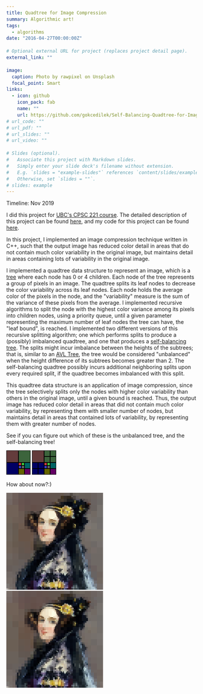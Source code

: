 ```yaml
---
title: Quadtree for Image Compression
summary: Algorithmic art!
tags:
  - algorithms
date: "2016-04-27T00:00:00Z"

# Optional external URL for project (replaces project detail page).
external_link: ""

image:
  caption: Photo by rawpixel on Unsplash
  focal_point: Smart
links:
  - icon: github
    icon_pack: fab
    name: ""
    url: https://github.com/gokcedilek/Self-Balancing-Quadtree-for-Image-Compression
# url_code: ""
# url_pdf: ""
# url_slides: ""
# url_video: ""

# Slides (optional).
#   Associate this project with Markdown slides.
#   Simply enter your slide deck's filename without extension.
#   E.g. `slides = "example-slides"` references `content/slides/example-slides.md`.
#   Otherwise, set `slides = ""`.
# slides: example
---
```


Timeline: Nov 2019

I did this project for [UBC's CPSC 221 course](https://courses.students.ubc.ca/cs/courseschedule?pname=subjarea&tname=subj-course&dept=CPSC&course=221). The detailed description of this project can be found [here](https://www.students.cs.ubc.ca/~cs-221/2019W1/mps/p3/), and my code for this project can be found [here](https://github.com/gokcedilek/Self-Balancing-Quadtree-for-Image-Compression).

In this project, I implemented an image compression technique written in C++, such that the output image has reduced color detail in areas that do not contain much color variability in the original image, but maintains detail in areas containing lots of variability in the original image.

I implemented a quadtree data structure to represent an image, which is a [tree](<https://en.wikipedia.org/wiki/Tree_(data_structure)>) where each node has 0 or 4 children. Each node of the tree represents a group of pixels in an image. The quadtree splits its leaf nodes to decrease the color variability across its leaf nodes. Each node holds the average color of the pixels in the node, and the "variability" measure is the sum of the variance of these pixels from the average.
I implemented recursive algorithms to split the node with the highest color variance among its pixels into children nodes, using a priority queue, until a given parameter representing the maximum number of leaf nodes the tree can have, the "leaf bound", is reached.
I implemented two different versions of this recursive splitting algorithm; one which performs splits to produce a (possibly) imbalanced quadtree, and one that produces a [self-balancing tree](https://en.wikipedia.org/wiki/Self-balancing_binary_search_tree). The splits might incur imbalance between the heights of the subtrees; that is, similar to an [AVL Tree](https://en.wikipedia.org/wiki/AVL_tree), the tree would be considered "unbalanced" when the height difference of its subtrees becomes greater than 2. The self-balancing quadtree possibly incurs additional neighboring splits upon every required split, if the quadtree becomes imbalanced with this split.

This quadtree data structure is an application of image compression, since the tree selectively splits only the nodes with higher color variability than others in the original image, until a given bound is reached. Thus, the output image has reduced color detail in areas that did not contain much color variability, by representing them with smaller number of nodes, but maintains detail in areas that contained lots of variability, by representing them with greater number of nodes.

See if you can figure out which of these is the unbalanced tree, and the self-balancing tree!

![First example](out-smallFrame.png)
![First example](out-smallFrameBal.png)

How about now?:)

![Second example](out-ada.png)
![Second example](out-adaBal.png)
